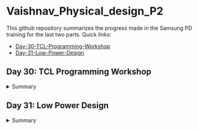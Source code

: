 # Vaishnav_Physical_design_P2

This github repository summarizes the progress made in the Samsung PD training for the last two parts. Quick links:

- [Day-30-TCL-Programming-Workshop]()
- [Day-31-Low-Power-Design]()


## Day 30: TCL Programming Workshop
<details>
<summary>Summary</summary>

</details>


## Day 31: Low Power Design 

<details>
<summary>Summary</summary>


</details>
